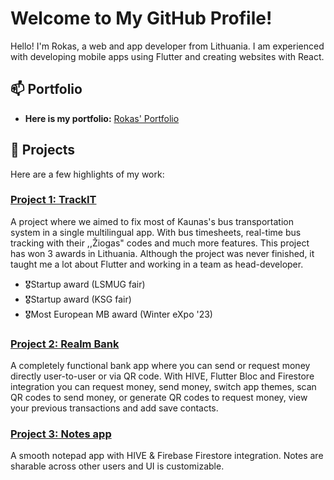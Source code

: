 # Welcome to My GitHub Profile!

Hello! I'm Rokas, a web and app developer from Lithuania. I am experienced with developing mobile apps using Flutter and creating websites with React.

## 📫 Portfolio

- **Here is my portfolio:** [Rokas' Portfolio](https://portfolio-rokas.vercel.app/)

## 🚀 Projects

Here are a few highlights of my work:

### [Project 1: TrackIT](https://www.instagram.com/trackit.kaunas/)
A project where we aimed to fix most of Kaunas's bus transportation system in a single multilingual app. With bus timesheets, real-time bus tracking with their ,,Žiogas" codes and much more features. This project has won 3 awards in Lithuania. Although the project was never finished, it taught me a lot about Flutter and working in a team as head-developer.
- 🎖️Startup award (LSMUG fair)
- 🎖️Startup award (KSG fair)
- 🎖️Most European MB award (Winter eXpo '23)

### [Project 2: Realm Bank](https://github.com/rokasdev1/realmbank_mobile)
A completely functional bank app where you can send or request money directly user-to-user or via QR code. With HIVE, Flutter Bloc and Firestore integration you can request money, send money, switch app themes, scan QR codes to send money, or generate QR codes to request money, view your previous transactions and add save contacts.


### [Project 3: Notes app](https://github.com/rokasdev1/notes_app)
A smooth notepad app with HIVE & Firebase Firestore integration. Notes are sharable across other users and UI is customizable.

